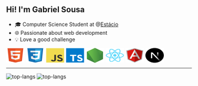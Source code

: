 ## Hi! I'm Gabriel Sousa

- 🎓 Computer Science Student at @[Estácio](https://estacio.br/)
- 🌐 Passionate about web development
- 💡 Love a good challenge

<div style="display: inline_block">
  <img height="40" width="50" align="center" alt="html" src="https://github.com/devicons/devicon/blob/master/icons/html5/html5-original.svg" />
  <img height="40" width="50" align="center" alt="css" src="https://github.com/devicons/devicon/blob/master/icons/css3/css3-original.svg" />
  <img height="40" width="50" align="center" alt="javascript" src="https://github.com/devicons/devicon/blob/master/icons/javascript/javascript-original.svg" />
  <img height="40" width="50" align="center" alt="typescript" src="https://github.com/devicons/devicon/blob/master/icons/typescript/typescript-original.svg" />
  <img height="40" width="50" align="center" alt="typescript" src="https://github.com/devicons/devicon/blob/master/icons/nodejs/nodejs-original.svg" />
  <img height="40" width="50" align="center" alt="react" src="https://github.com/devicons/devicon/blob/master/icons/react/react-original.svg" />
  <img height="40" width="50" align="center" alt="react" src="https://github.com/devicons/devicon/blob/master/icons/angularjs/angularjs-original.svg" />
  <img height="40" width="50" align="center" alt="react" src="https://github.com/devicons/devicon/blob/master/icons/nextjs/nextjs-original.svg" />
</div>

<hr>

<div>
  <img height="200em" src="https://github-readme-stats.vercel.app/api?username=gablsl&show_icons=true&theme=transparent" alt="top-langs"/>
  <img height="200em" src="https://github-readme-stats.vercel.app/api/top-langs/?username=gablsl&layout=compact&theme=transparent" alt="top-langs"/>
</div>
